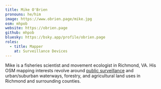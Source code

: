 ```yaml
---
title: Mike O'Brien
pronouns: he/him
image: https://www.obrien.page/mike.jpg
osm: mhpob
website: https://obrien.page
github: mhpob
bluesky: https://bsky.app/profile/obrien.page
roles:
  - title: Mapper
    at: Surveillance Devices
---
```


Mike is a fisheries scientist and movement ecologist in Richmond, VA. His OSM 
mapping interests revolve around [public surveillance](/projects/surveillance/) 
and urban/suburban waterways, forestry, and agricultural land uses in Richmond and 
surrounding counties.
